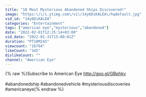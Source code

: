 ```yaml
---
title: "10 Most Mysterious Abandoned Ships Discovered!"
image: "https:\/\/i.ytimg.com\/vi\/14y6DiKALEA\/hqdefault.jpg"
vid_id: "14y6DiKALEA"
categories: "Entertainment"
tags: ["american eye","mysterious","abandoned"]
date: "2022-02-01T12:25:14+03:00"
vid_date: "2022-01-31T15:00:01Z"
duration: "PT10M24S"
viewcount: "16764"
likeCount: "345"
dislikeCount: ""
channel: "American Eye"
---
```

{% raw %}Subscribe to American Eye <a rel="nofollow" target="blank" href="http://goo.gl/GBphkv">http://goo.gl/GBphkv</a><br /><br />#abandonedship #abandonedvehicle #mysteriousdiscoveries #americaneye{% endraw %}
